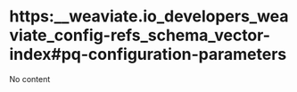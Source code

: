 # https:__weaviate.io_developers_weaviate_config-refs_schema_vector-index#pq-configuration-parameters
No content